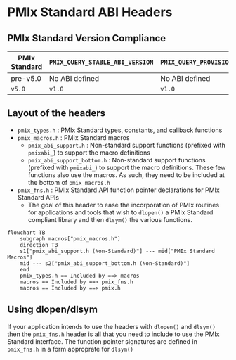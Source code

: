 # PMIx Standard ABI Headers

## PMIx Standard Version Compliance

| PMIx Standard | `PMIX_QUERY_STABLE_ABI_VERSION` | `PMIX_QUERY_PROVISIONAL_ABI_VERSION`
| ------------- | ------------------------------- | ----------------------------------- |
| pre-v5.0      | No ABI defined                  | No ABI defined                      |
| `v5.0`        | `v1.0`                          | `v1.0`                              |




## Layout of the headers

 * `pmix_types.h` : PMIx Standard types, constants, and callback functions
 * `pmix_macros.h` : PMIx Standard macros
   * `pmix_abi_support.h` : Non-standard support functions (prefixed with `pmixabi_`) to support the macro definitions
   * `pmix_abi_support_bottom.h` : Non-standard support functions (prefixed with `pmixabi_`) to support the macro definitions. These few functions also use the macros. As such, they need to be included at the bottom of `pmix_macros.h`
 * `pmix_fns.h` : PMIx Standard API function pointer declarations for PMIx Standard APIs
   * The goal of this header to ease the incorporation of PMIx routines for applications and tools that wish to `dlopen()` a PMIx Standard compliant library and then `dlsym()` the various functions.


```mermaid
flowchart TB
    subgraph macros["pmix_macros.h"]
    direction TB
    s1["pmix_abi_support.h (Non-Standard)"] --- mid["PMIx Standard Macros"]
    mid --- s2["pmix_abi_support_bottom.h (Non-Standard)"]
    end
    pmix_types.h == Included by ==> macros
    macros == Included by ==> pmix_fns.h
    macros == Included by ==> pmix.h
```

## Using dlopen/dlsym

If your application intends to use the headers with `dlopen()` and `dlsym()` then the `pmix_fns.h` header is all that you need to include to use the PMIx Standard interface. The function pointer signatures are defined in `pmix_fns.h` in a form approprate for `dlsym()`

